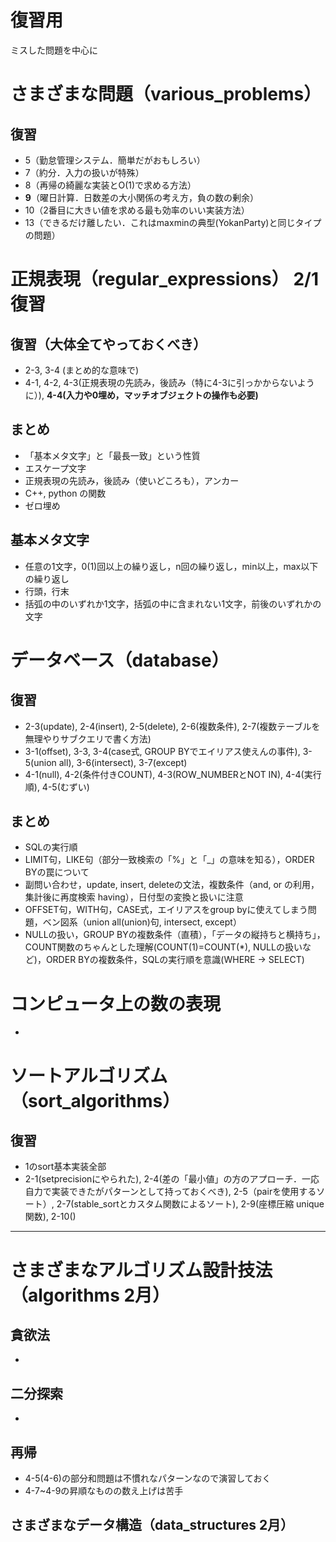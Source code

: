 # 復習用
ミスした問題を中心に


# さまざまな問題（various_problems）
## 復習
- 5（勤怠管理システム．簡単だがおもしろい）
- 7（約分．入力の扱いが特殊）
- 8（再帰の綺麗な実装とO(1)で求める方法）
- **9**（曜日計算．日数差の大小関係の考え方，負の数の剰余）
- 10（2番目に大きい値を求める最も効率のいい実装方法）
- 13（できるだけ離したい．これはmaxminの典型(YokanParty)と同じタイプの問題）


# 正規表現（regular_expressions） 2/1復習
## 復習（大体全てやっておくべき）
- 2-3, 3-4 (まとめ的な意味で)
- 4-1, 4-2, 4-3(正規表現の先読み，後読み（特に4-3に引っかからないように）), **4-4(入力や0埋め，マッチオブジェクトの操作も必要)**

## まとめ
- 「基本メタ文字」と「最長一致」という性質
- エスケープ文字
- 正規表現の先読み，後読み（使いどころも），アンカー
- C++, python の関数
- ゼロ埋め
## 基本メタ文字
- 任意の1文字，0(1)回以上の繰り返し，n回の繰り返し，min以上，max以下の繰り返し
- 行頭，行末
- 括弧の中のいずれか1文字，括弧の中に含まれない1文字，前後のいずれかの文字


# データベース（database）
## 復習
- 2-3(update), 2-4(insert), 2-5(delete), 2-6(複数条件), 2-7(複数テーブルを無理やりサブクエリで書く方法)
- 3-1(offset), 3-3, 3-4(case式, GROUP BYでエイリアス使えんの事件), 3-5(union all), 3-6(intersect), 3-7(except)
- 4-1(null), 4-2(条件付きCOUNT), 4-3(ROW_NUMBERとNOT IN), 4-4(実行順), 4-5(むずい)

## まとめ
- SQLの実行順
- LIMIT句，LIKE句（部分一致検索の「%」と「_」の意味を知る），ORDER BYの罠について
- 副問い合わせ，update, insert, deleteの文法，複数条件（and, or の利用，集計後に再度検索 having），日付型の変換と扱いに注意
- OFFSET句，WITH句，CASE式，エイリアスをgroup byに使えてしまう問題，ベン図系（union all(union)句, intersect, except）
- NULLの扱い，GROUP BYの複数条件（直積），「データの縦持ちと横持ち」，COUNT関数のちゃんとした理解(COUNT(1)=COUNT(*), NULLの扱いなど)，ORDER BYの複数条件，SQLの実行順を意識(WHERE -> SELECT)


# コンピュータ上の数の表現
- 


# ソートアルゴリズム（sort_algorithms）
## 復習
- 1のsort基本実装全部
- 2-1(setprecisionにやられた), 2-4(差の「最小値」の方のアプローチ．一応自力で実装できたがパターンとして持っておくべき), 2-5（pairを使用するソート）, 2-7(stable_sortとカスタム関数によるソート), 2-9(座標圧縮 unique関数), 2-10()


----------
# さまざまなアルゴリズム設計技法（algorithms 2月）
## 貪欲法
- 
## 二分探索
- 
## 再帰
- 4-5(4-6)の部分和問題は不慣れなパターンなので演習しておく
- 4-7~4-9の昇順なものの数え上げは苦手

## さまざまなデータ構造（data_structures 2月）